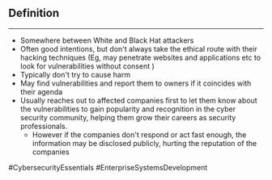 ## Definition
---
- Somewhere between White and Black Hat attackers
- Often good intentions, but don't always take the ethical route with their hacking techniques (Eg, may penetrate websites and applications etc to look for vulnerabilities without consent )
- Typically don't try to cause harm
- May find vulnerabilities and report them to owners if it coincides with their agenda
- Usually reaches out to affected companies first to let them know about the vulnerabilities to gain popularity and recognition in the cyber security community, helping them grow their careers as security professionals.
	- However if the companies don't respond or act fast enough, the information may be disclosed publicly, hurting the reputation of the companies

#CybersecurityEssentials 
#EnterpriseSystemsDevelopment 